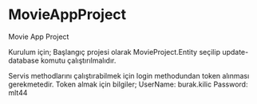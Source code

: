 # MovieAppProject
Movie App Project

Kurulum için;
Başlangıç projesi olarak MovieProject.Entity seçilip update-database komutu çalıştırılmalıdır.

Servis methodlarını çalıştırabilmek için login methodundan token alınması gerekmetedir.
Token almak için bilgiler;
UserName: burak.kilic
Password: mlt44
